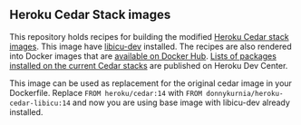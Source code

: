 ## Heroku Cedar Stack images

This repository holds recipes for building the modified [Heroku Cedar stack images](https://devcenter.heroku.com/articles/cedar). This image have [libicu-dev](http://packages.ubuntu.com/trusty/libicu-dev) installed. The recipes are also rendered into Docker images that are [available on Docker Hub](https://registry.hub.docker.com/u/donnykurnia/heroku-cedar-libicu/). [Lists of packages installed on the current Cedar stacks](https://devcenter.heroku.com/articles/cedar-ubuntu-packages) are published on Heroku Dev Center.

This image can be used as replacement for the original cedar image in your Dockerfile. Replace `FROM heroku/cedar:14` with `FROM donnykurnia/heroku-cedar-libicu:14` and now you are using base image with libicu-dev already installed.
